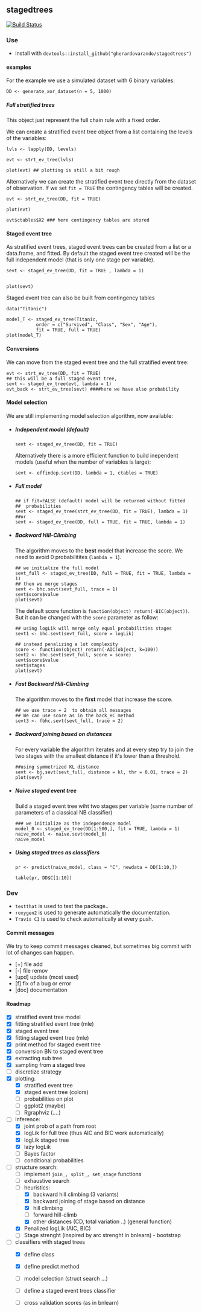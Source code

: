 ## stagedtrees 

[![Build Status](https://travis-ci.com/gherardovarando/stagedtrees.svg?branch=master)](https://travis-ci.com/gherardovarando/stagedtrees)

### Use

- install with
  `devtools::install_github("gherardovarando/stagedtrees")`

#### examples

For the example we use a simulated dataset with 6 binary variables:

```
DD <- generate_xor_dataset(n = 5, 1000)
```

##### Full stratified trees 

This object just represent the full chain rule with a fixed order.

We can create a stratified event tree object from a list containing the
levels of the variables:
``` 
lvls <- lapply(DD, levels)

evt <- strt_ev_tree(lvls)

plot(evt) ## plotting is still a bit rough 
```

Alternatively we can create the stratified event tree directly from the
dataset of observation. If we set `fit = TRUE` the contingency tables will
be created.

```
evt <- strt_ev_tree(DD, fit = TRUE)

plot(evt)

evt$ctables$X2 ### here contingency tables are stored
```


#### Staged event tree

As stratified event trees, staged event trees can be created from a list or
a data.frame, and fitted. By default the staged event tree created will be
the full independent model (that is only one stage per variable). 

```
sevt <- staged_ev_tree(DD, fit = TRUE , lambda = 1)


plot(sevt)
```

Staged event tree can also be built from contingency tables

```
data("Titanic")

model_T <- staged_ev_tree(Titanic, 
           order = c("Survived", "Class", "Sex", "Age"),
           fit = TRUE, full = TRUE)
plot(model_T)
```


#### Conversions

We can move from the staged event tree and the full stratified event tree:
```
evt <- strt_ev_tree(DD, fit = TRUE)
## this will be a full staged event tree,
sevt <- staged_ev_tree(evt, lambda = 1) 
evt_back <- strt_ev_tree(sevt) ####here we have also probability 
```
#### Model selection

We are still implementing model selection algorithm, now available:

- ##### Independent model (default) 
  ```
  sevt <- staged_ev_tree(DD, fit = TRUE)
  ```
  
  Alternatively there is a more efficient function to build 
  inependent models (useful when the number of variables is large):
  
  ```
  sevt <- effindep.sevt(DD, lambda = 1, ctables = TRUE)
  ```
  
- ##### Full model 
  
  ```
  ## if fit=FALSE (default) model will be returned without fitted
  ##  probabilities
  sevt <- staged_ev_tree(strt_ev_tree(DD, fit = TRUE), lambda = 1)
  ##or
  sevt <- staged_ev_tree(DD, full = TRUE, fit = TRUE, lambda = 1)
  ```
- ##### Backward Hill-Climbing

  The algorithm moves to the **best** model that increase the score. 
  We need to avoid 0 probabilitites (`lambda = 1`).
  ```
  ## we initialize the full model
  sevt_full <- staged_ev_tree(DD, full = TRUE, fit = TRUE, lambda = 1)
  ## then we merge stages
  sevt <- bhc.sevt(sevt_full, trace = 1)
  sevt$score$value
  plot(sevt)
  ```
  The default score function is `function(object) return(-BIC(object))`. 
  But it can be changed with the `score` parameter as follow:

  ```
  ## using logLik will merge only equal probabilities stages 
  sevt1 <- bhc.sevt(sevt_full, score = logLik)

  ## instead penalizing a lot complexity
  score <- function(object) return(-AIC(object, k=100))
  sevt2 <- bhc.sevt(sevt_full, score = score)
  sevt$score$value
  sevt$stages
  plot(sevt)
  ```


- ##### Fast Backward Hill-Climbing
  
  The algorithm moves to the **first** model that increase the score.
  ```
  ## we use trace = 2  to obtain all messages 
  ## We can use score as in the back_HC method
  sevt3 <- fbhc.sevt(sevt_full, trace = 2)
  ```

- ##### Backward joining based on distances
  For every variable the algorithm iterates and at every step try to join the
  two stages with the smallest distance if it's lower than a threshold. 
  ```
  ##using symmetrized KL distance
  sevt <- bj,sevt(sevt_full, distance = kl, thr = 0.01, trace = 2)
  plot(sevt) 
  ``` 
  
- ##### Naive staged event tree 
  Build a staged event tree wiht two stages per variable (same number of 
  parameters of a classical NB classifier)
  
  ```
  ### we initialize as the independence model
  model_0 <- staged_ev_tree(DD[1:500,], fit = TRUE, lambda = 1)
  naive_model <- naive.sevt(model_0)
  naive_model
  ```

- ##### Using staged trees as classifiers

  ```
  pr <- predict(naive_model, class = "C", newdata = DD[1:10,])

  table(pr, DD$C[1:10])
  ```

### Dev

- `testthat` is used to test the package..
- `roxygen2` is used to generate automatically the documentation.
- `Travis CI` is used to check automatically at every push. 

####  Commit messages

We try to keep commit messages cleaned, but sometimes big commit with lot of
changes can happen. 

- [+] file add 
- [-] file remov
- [upd] update (most used)
- [f] fix of a bug or error
- [doc] documentation


#### Roadmap 

- [x] stratified event tree model 
- [x] fitting stratified event tree (mle)
- [x] staged event tree
- [x] fitting staged event tree (mle)
- [x] print method for staged  event tree
- [x] conversion BN to staged event tree
- [x] extracting sub tree
- [x] sampling from a staged tree
- [ ] discretize strategy 
- [x] plotting: 
    * [x] stratified event tree
    * [x] staged event tree (colors)
    * [ ] probabilities on plot
    * [ ] ggplot2 (maybe) 
    * [ ] Rgraphviz (....) 
- [ ] inference:
    * [x] joint prob of a path from root 
    * [x] logLik for full tree (thus AIC and BIC work automatically)
    * [x] logLik staged tree 
    * [x] lazy logLik
    * [ ] Bayes factor
    * [ ] conditional probabilities 
- [ ] structure search:
    * [ ] implement ``join_, split_, set_stage`` functions
    * [ ] exhaustive search 
    * [ ] heuristics:
        - [x] backward hill climbing (3 variants)
        - [x] backward joining of stage based on distance
        - [x] hill climbing 
        - [ ] forward hill-climb
	  * [x] other distances (CD, total variation ..) (general function)
    * [x] Penalized logLik (AIC, BIC)
    * [ ] Stage strenght (inspired by arc strenght in bnlearn) - bootstrap
- [ ] classifiers with staged trees 
    * [x] define class 
    * [x] define predict method
    * [ ] model selection (struct search ...)
    * [ ] define a staged event trees classifier
    * [ ] cross validation scores (as in bnlearn)

